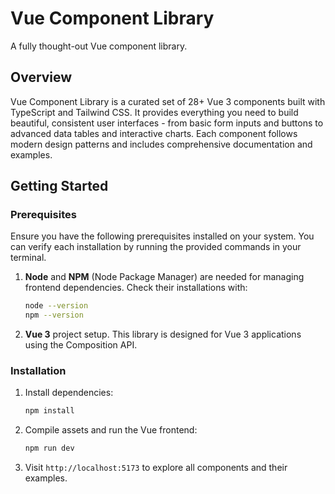 # Vue Component Library

A fully thought-out Vue component library.

## Overview

Vue Component Library is a curated set of 28+ Vue 3 components built with TypeScript and Tailwind CSS. It provides everything you need to build beautiful, consistent user interfaces - from basic form inputs and buttons to advanced data tables and interactive charts. Each component follows modern design patterns and includes comprehensive documentation and examples.

## Getting Started

### Prerequisites

Ensure you have the following prerequisites installed on your system. You can verify each installation by running the provided commands in your terminal.

1. **Node** and **NPM** (Node Package Manager) are needed for managing frontend dependencies. Check their installations with:

   ```bash
   node --version
   npm --version
   ```

2. **Vue 3** project setup. This library is designed for Vue 3 applications using the Composition API.

### Installation

1. Install dependencies:

   ```bash
   npm install
   ```

2. Compile assets and run the Vue frontend:

   ```bash
   npm run dev
   ```

3. Visit `http://localhost:5173` to explore all components and their examples.
